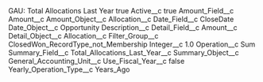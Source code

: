 <?xml version="1.0" encoding="UTF-8"?>
<CustomMetadata xmlns="http://soap.sforce.com/2006/04/metadata" xmlns:xsi="http://www.w3.org/2001/XMLSchema-instance" xmlns:xsd="http://www.w3.org/2001/XMLSchema">
    <label>GAU: Total Allocations Last Year</label>
    <protected>true</protected>
    <values>
        <field>Active__c</field>
        <value xsi:type="xsd:boolean">true</value>
    </values>
    <values>
        <field>Amount_Field__c</field>
        <value xsi:type="xsd:string">Amount__c</value>
    </values>
    <values>
        <field>Amount_Object__c</field>
        <value xsi:type="xsd:string">Allocation__c</value>
    </values>
    <values>
        <field>Date_Field__c</field>
        <value xsi:type="xsd:string">CloseDate</value>
    </values>
    <values>
        <field>Date_Object__c</field>
        <value xsi:type="xsd:string">Opportunity</value>
    </values>
    <values>
        <field>Description__c</field>
        <value xsi:nil="true"/>
    </values>
    <values>
        <field>Detail_Field__c</field>
        <value xsi:type="xsd:string">Amount__c</value>
    </values>
    <values>
        <field>Detail_Object__c</field>
        <value xsi:type="xsd:string">Allocation__c</value>
    </values>
    <values>
        <field>Filter_Group__c</field>
        <value xsi:type="xsd:string">ClosedWon_RecordType_not_Membership</value>
    </values>
    <values>
        <field>Integer__c</field>
        <value xsi:type="xsd:double">1.0</value>
    </values>
    <values>
        <field>Operation__c</field>
        <value xsi:type="xsd:string">Sum</value>
    </values>
    <values>
        <field>Summary_Field__c</field>
        <value xsi:type="xsd:string">Total_Allocations_Last_Year__c</value>
    </values>
    <values>
        <field>Summary_Object__c</field>
        <value xsi:type="xsd:string">General_Accounting_Unit__c</value>
    </values>
    <values>
        <field>Use_Fiscal_Year__c</field>
        <value xsi:type="xsd:boolean">false</value>
    </values>
    <values>
        <field>Yearly_Operation_Type__c</field>
        <value xsi:type="xsd:string">Years_Ago</value>
    </values>
</CustomMetadata>
